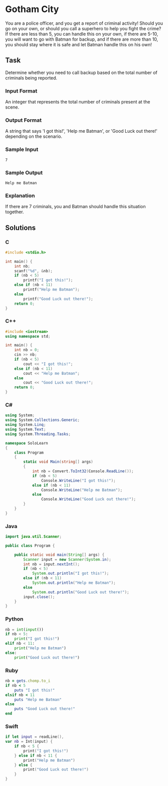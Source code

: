 # Gotham City
You are a police officer, and you get a report of criminal activity! Should you go on your own, or should you call a superhero to help you fight the crime? If there are less than 5, you can handle this on your own, if there are 5-10, you will want to go with Batman for backup, and if there are more than 10, you should stay where it is safe and let Batman handle this on his own!
## Task
Determine whether you need to call backup based on the total number of criminals being reported.
### Input Format
An integer that represents the total number of criminals present at the scene.
### Output Format
A string that says 'I got this!', 'Help me Batman', or 'Good Luck out there!' depending on the scenario.
### Sample Input
```
7
```
### Sample Output
```
Help me Batman
```
### Explanation
If there are 7 criminals, you and Batman should handle this situation together.
## Solutions
### C
```c
#include <stdio.h>

int main() {
    int nb;
    scanf("%d", &nb);
    if (nb < 5)
        printf("I got this!");
    else if (nb < 11)
        printf("Help me Batman");
    else
        printf("Good Luck out there!");
    return 0;
}
```
### C++
```cpp
#include <iostream>
using namespace std;

int main() {
    int nb = 0;
    cin >> nb;
    if (nb < 5)
        cout << "I got this!";
    else if (nb < 11)
        cout << "Help me Batman";
    else
        cout << "Good Luck out there!";
    return 0;
}
```
### C#
```cs
using System;
using System.Collections.Generic;
using System.Linq;
using System.Text;
using System.Threading.Tasks;

namespace SoloLearn
{
    class Program
    {
        static void Main(string[] args)
        {
            int nb = Convert.ToInt32(Console.ReadLine());
            if (nb < 5) 
                Console.WriteLine("I got this!");
            else if (nb < 11)
                Console.WriteLine("Help me Batman");
            else
                Console.WriteLine("Good Luck out there!");
        }
    }
}
```
### Java
```java
import java.util.Scanner;

public class Program {

    public static void main(String[] args) {
        Scanner input = new Scanner(System.in);
        int nb = input.nextInt();
        if (nb < 5) 
            System.out.println("I got this!");
        else if (nb < 11)
            System.out.println("Help me Batman");
        else
            System.out.println("Good Luck out there!");
        input.close();
    }
}
```
### Python
```python
nb = int(input())
if nb < 5:
    print("I got this!")
elif nb < 11:
    print("Help me Batman")
else:
    print("Good Luck out there!")
```
### Ruby
```ruby
nb = gets.chomp.to_i
if nb < 5
    puts "I got this!"
elsif nb < 11
    puts "Help me Batman"
else
    puts "Good Luck out there!"
end
```
### Swift
```swift
if let input = readLine(),
var nb = Int(input) {
    if nb < 5 { 
        print("I got this!")
    } else if nb < 11 {
        print("Help me Batman")
    } else {
        print("Good Luck out there!")
    }
}
```